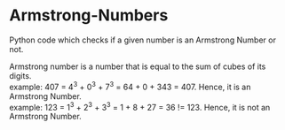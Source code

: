 # Armstrong-Numbers
Python code which checks if a given number is an Armstrong Number or not.

<p>
  Armstrong number is a number that is equal to the sum of cubes of its digits.<br>
  example: 407 = 4<sup>3</sup> + 0<sup>3</sup> + 7<sup>3</sup> = 64 + 0 + 343 = 407. 
  Hence, it is an Armstrong Number.<br>
  example: 123 = 1<sup>3</sup> + 2<sup>3</sup> + 3<sup>3</sup> = 1 + 8 + 27 = 36 != 123. 
  Hence, it is not an Armstrong Number.<br>
</p>
